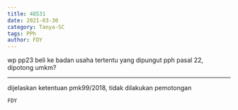 ```yaml
---
title: 48531
date: 2021-03-30
category: Tanya-SC
tags: PPh
author: FDY
---
```


wp pp23 beli ke badan usaha tertentu yang dipungut pph pasal 22, dipotong umkm?

---

dijelaskan ketentuan pmk99/2018, tidak dilakukan pemotongan

`FDY`
